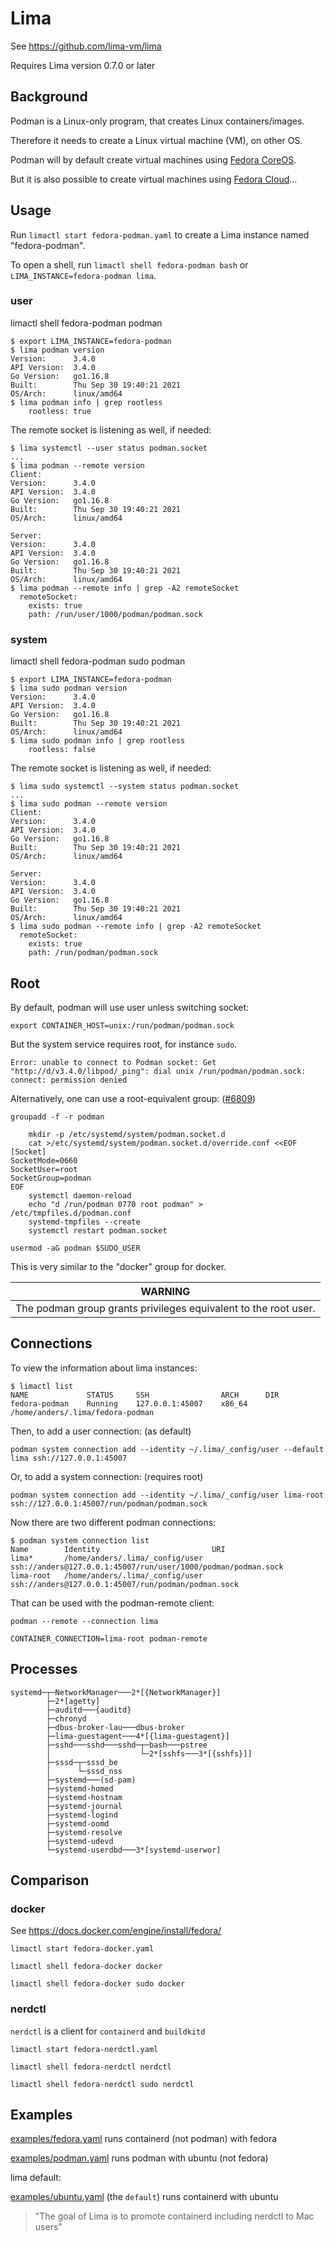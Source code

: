 # Lima

See <https://github.com/lima-vm/lima>

Requires Lima version 0.7.0 or later

## Background

Podman is a Linux-only program, that creates Linux containers/images.

Therefore it needs to create a Linux virtual machine (VM), on other OS.

Podman will by default create virtual machines using [Fedora CoreOS](https://getfedora.org/en/coreos/).

But it is also possible to create virtual machines using [Fedora Cloud](https://cloud.fedoraproject.org)...

## Usage

Run `limactl start fedora-podman.yaml` to create a Lima instance named "fedora-podman".

To open a shell, run `limactl shell fedora-podman bash` or `LIMA_INSTANCE=fedora-podman lima`.

### user

limactl shell fedora-podman podman

```console
$ export LIMA_INSTANCE=fedora-podman
$ lima podman version
Version:      3.4.0
API Version:  3.4.0
Go Version:   go1.16.8
Built:        Thu Sep 30 19:40:21 2021
OS/Arch:      linux/amd64
$ lima podman info | grep rootless
    rootless: true
```

The remote socket is listening as well, if needed:

```console
$ lima systemctl --user status podman.socket
...
$ lima podman --remote version
Client:
Version:      3.4.0
API Version:  3.4.0
Go Version:   go1.16.8
Built:        Thu Sep 30 19:40:21 2021
OS/Arch:      linux/amd64

Server:
Version:      3.4.0
API Version:  3.4.0
Go Version:   go1.16.8
Built:        Thu Sep 30 19:40:21 2021
OS/Arch:      linux/amd64
$ lima podman --remote info | grep -A2 remoteSocket
  remoteSocket:
    exists: true
    path: /run/user/1000/podman/podman.sock
```

### system

limactl shell fedora-podman sudo podman

```console
$ export LIMA_INSTANCE=fedora-podman
$ lima sudo podman version
Version:      3.4.0
API Version:  3.4.0
Go Version:   go1.16.8
Built:        Thu Sep 30 19:40:21 2021
OS/Arch:      linux/amd64
$ lima sudo podman info | grep rootless
    rootless: false
```

The remote socket is listening as well, if needed:

```console
$ lima sudo systemctl --system status podman.socket
...
$ lima sudo podman --remote version
Client:
Version:      3.4.0
API Version:  3.4.0
Go Version:   go1.16.8
Built:        Thu Sep 30 19:40:21 2021
OS/Arch:      linux/amd64

Server:
Version:      3.4.0
API Version:  3.4.0
Go Version:   go1.16.8
Built:        Thu Sep 30 19:40:21 2021
OS/Arch:      linux/amd64
$ lima sudo podman --remote info | grep -A2 remoteSocket
  remoteSocket:
    exists: true
    path: /run/podman/podman.sock
```

## Root

By default, podman will use user unless switching socket:

`export CONTAINER_HOST=unix:/run/podman/podman.sock`

But the system service requires root, for instance `sudo`.

`Error: unable to connect to Podman socket: Get "http://d/v3.4.0/libpod/_ping": dial unix /run/podman/podman.sock: connect: permission denied`

Alternatively, one can use a root-equivalent group: ([#6809](https://github.com/containers/podman/issues/6809))

```shell
groupadd -f -r podman

    mkdir -p /etc/systemd/system/podman.socket.d
    cat >/etc/systemd/system/podman.socket.d/override.conf <<EOF
[Socket]
SocketMode=0660
SocketUser=root
SocketGroup=podman
EOF
    systemctl daemon-reload
    echo "d /run/podman 0770 root podman" > /etc/tmpfiles.d/podman.conf
    systemd-tmpfiles --create
    systemctl restart podman.socket

usermod -aG podman $SUDO_USER
```

This is very similar to the "docker" group for docker.

| **WARNING** |
| ----------- |
| The podman group grants privileges equivalent to the root user. |

## Connections

To view the information about lima instances:

```console
$ limactl list
NAME             STATUS     SSH                ARCH      DIR
fedora-podman    Running    127.0.0.1:45007    x86_64    /home/anders/.lima/fedora-podman
```

Then, to add a user connection: (as default)

`podman system connection add --identity ~/.lima/_config/user --default lima ssh://127.0.0.1:45007`

Or, to add a system connection: (requires root)

`podman system connection add --identity ~/.lima/_config/user lima-root ssh://127.0.0.1:45007/run/podman/podman.sock`

Now there are two different podman connections:

```console
$ podman system connection list
Name        Identity                         URI
lima*       /home/anders/.lima/_config/user  ssh://anders@127.0.0.1:45007/run/user/1000/podman/podman.sock
lima-root   /home/anders/.lima/_config/user  ssh://anders@127.0.0.1:45007/run/podman/podman.sock
```

That can be used with the podman-remote client:

`podman --remote --connection lima`

`CONTAINER_CONNECTION=lima-root podman-remote`

## Processes

```text
systemd─┬─NetworkManager───2*[{NetworkManager}]
        ├─2*[agetty]
        ├─auditd───{auditd}
        ├─chronyd
        ├─dbus-broker-lau───dbus-broker
        ├─lima-guestagent───4*[{lima-guestagent}]
        ├─sshd───sshd───sshd─┬─bash───pstree
        │                    └─2*[sshfs───3*[{sshfs}]]
        ├─sssd─┬─sssd_be
        │      └─sssd_nss
        ├─systemd───(sd-pam)
        ├─systemd-homed
        ├─systemd-hostnam
        ├─systemd-journal
        ├─systemd-logind
        ├─systemd-oomd
        ├─systemd-resolve
        ├─systemd-udevd
        └─systemd-userdbd───3*[systemd-userwor]
```

## Comparison

### docker

See <https://docs.docker.com/engine/install/fedora/>

`limactl start fedora-docker.yaml`

`limactl shell fedora-docker docker`

`limactl shell fedora-docker sudo docker`

### nerdctl

`nerdctl` is a client for `containerd` and `buildkitd`

`limactl start fedora-nerdctl.yaml`

`limactl shell fedora-nerdctl nerdctl`

`limactl shell fedora-nerdctl sudo nerdctl`

## Examples

[examples/fedora.yaml](examples/fedora.yaml) runs containerd (not podman) with fedora

[examples/podman.yaml](examples/podman.yaml) runs podman with ubuntu (not fedora)

lima default:

[examples/ubuntu.yaml](examples/fedora.yaml) (the `default`) runs containerd with ubuntu

> "The goal of Lima is to promote containerd including nerdctl to Mac users"

